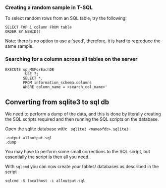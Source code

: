 ### Creating a random sample in T-SQL 

To select random rows from an SQL table, try the following: 

```
SELECT TOP 1 column FROM table 
ORDER BY NEWID()
```
Note: there is no option to use a 'seed', therefore, it is 
hard to reproduce the same sample.

### Searching for a column across all tables on the server

```
EXECUTE sp_MSForEachDB 
        'USE ?; 
        SELECT *, 
        FROM information_schema.columns
        WHERE column_name = <search_col_name>'
```


## Converting from sqlite3 to sql db 

We need to perform a dump of the data, and this is done by literally creating
the SQL scripts required and then running the SQL scripts on the database. 

Open the sqlite database with: ``` sqlite3 <nameofdb>.sqlite3```
```
.output alloutput.sql 
.dump 
```

You may have to perform some small corrections to the SQL script, but essentially
the script is then all you need. 

With ```sqlcmd``` you can now create your tables/ databases as described in the script
```
sqlcmd -S localhost -i alloutput.sql
```
